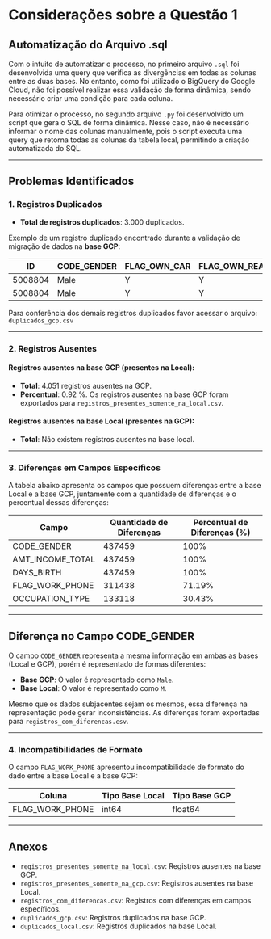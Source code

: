 
# Considerações sobre a Questão 1

## Automatização do Arquivo .sql
Com o intuito de automatizar o processo, no primeiro arquivo `.sql` foi desenvolvida uma query que verifica as divergências em todas as colunas entre as duas bases. No entanto, como foi utilizado o BigQuery do Google Cloud, não foi possível realizar essa validação de forma dinâmica, sendo necessário criar uma condição para cada coluna.

Para otimizar o processo, no segundo arquivo `.py` foi desenvolvido um script que gera o SQL de forma dinâmica. Nesse caso, não é necessário informar o nome das colunas manualmente, pois o script executa uma query que retorna todas as colunas da tabela local, permitindo a criação automatizada do SQL.

---

## Problemas Identificados

### 1. Registros Duplicados

- **Total de registros duplicados**: 3.000 duplicados.

Exemplo de um registro duplicado encontrado durante a validação de migração de dados na **base GCP**:

| ID      | CODE_GENDER | FLAG_OWN_CAR | FLAG_OWN_REALTY | CNT_CHILDREN | AMT_INCOME_TOTAL | NAME_INCOME_TYPE | NAME_EDUCATION_TYPE | NAME_FAMILY_STATUS | NAME_HOUSING_TYPE | DAYS_BIRTH | DAYS_EMPLOYED | FLAG_MOBIL | FLAG_WORK_PHONE | FLAG_PHONE | FLAG_EMAIL | OCCUPATION_TYPE   | CNT_FAM_MEMBERS |
|---------|-------------|--------------|-----------------|--------------|------------------|------------------|---------------------|--------------------|-------------------|------------|---------------|------------|----------------|------------|------------|-------------------|-----------------|
| 5008804 | Male        | Y            | Y               | 0            | 42750000.0        | Working           | Higher education    | Civil marriage     | Rented apartment  | 12005      | -4542         | 1          | 0              | 0          | 0          | Without Occupation | 2.0             |
| 5008804 | Male        | Y            | Y               | 0            | 42750000.0        | Working           | Higher education    | Civil marriage     | Rented apartment  | 12005      | -4542         | 1          | 0              | 0          | 0          | Without Occupation | 2.0             |

Para conferência dos demais registros duplicados favor acessar o arquivo: 
`duplicados_gcp.csv`

---

### 2. Registros Ausentes

#### Registros ausentes na base GCP (presentes na Local):
- **Total**: 4.051 registros ausentes na GCP.
- **Percentual**: 0.92 %.
Os registros ausentes na base GCP foram exportados para `registros_presentes_somente_na_local.csv`.

#### Registros ausentes na base Local (presentes na GCP):
- **Total**: Não existem registros ausentes na base local.

---

### 3. Diferenças em Campos Específicos

A tabela abaixo apresenta os campos que possuem diferenças entre a base Local e a base GCP, juntamente com a quantidade de diferenças e o percentual dessas diferenças:

| Campo            | Quantidade de Diferenças | Percentual de Diferenças (%) |
|------------------|--------------------------|------------------------------|
| CODE_GENDER      | 437459                   | 100%                         |
| AMT_INCOME_TOTAL | 437459                   | 100%                         |
| DAYS_BIRTH       | 437459                   | 100%                         |
| FLAG_WORK_PHONE  | 311438                   | 71.19%                       |
| OCCUPATION_TYPE  | 133118                   | 30.43%                       |

---

## Diferença no Campo CODE_GENDER

O campo `CODE_GENDER` representa a mesma informação em ambas as bases (Local e GCP), porém é representado de formas diferentes:

- **Base GCP**: O valor é representado como `Male`.
- **Base Local**: O valor é representado como `M`.

Mesmo que os dados subjacentes sejam os mesmos, essa diferença na representação pode gerar inconsistências. As diferenças foram exportadas para `registros_com_diferencas.csv`.

---

### 4. Incompatibilidades de Formato

O campo `FLAG_WORK_PHONE` apresentou incompatibilidade de formato do dado entre a base Local e a base GCP:

| Coluna           | Tipo Base Local | Tipo Base GCP  |
|------------------|-----------------|----------------|
| FLAG_WORK_PHONE  | int64           | float64        |

---

## Anexos
- `registros_presentes_somente_na_local.csv`: Registros ausentes na base GCP.
- `registros_presentes_somente_na_gcp.csv`: Registros ausentes na base Local.
- `registros_com_diferencas.csv`: Registros com diferenças em campos específicos.
- `duplicados_gcp.csv`: Registros duplicados na base GCP.
- `duplicados_local.csv`: Registros duplicados na base Local.
